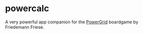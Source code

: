 # powercalc

A very powerful app companion for the [PowerGrid](https://boardgamegeek.com/boardgame/2651/power-grid) boardgame by Friedemann Friese.
